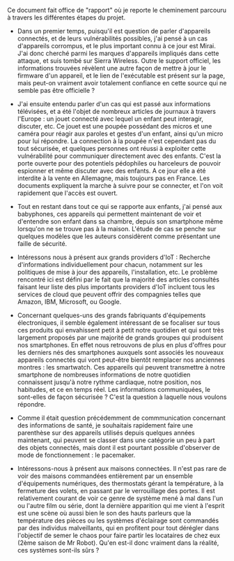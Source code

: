 Ce document fait office de "rapport" où je reporte le cheminement parcouru à travers les différentes étapes du projet.


- Dans un premier temps, puisqu'il est question de parler d'appareils connectés, et de leurs vulnérabilités possibles, j'ai pensé à un cas d'appareils corrompus, et le plus important connu à ce jour est Mirai.
J'ai donc cherché parmi les marques d'appareils impliqués dans cette attaque, et suis tombé sur Sierra Wireless.
Outre le support officiel, les informations trouvées révèlent une autre façon de mettre à jour le firmware d'un appareil, et le lien de l'exécutable est présent sur la page, mais peut-on vraiment avoir totalement confiance en cette source qui ne semble pas être officielle ?

- J'ai ensuite entendu parler d'un cas qui est passé aux informations télévisées, et a été l'objet de nombreux articles de journaux à travers l'Europe : un jouet connecté avec lequel un enfant peut interagir, discuter, etc.
Ce jouet est une poupée possédant des micros et une caméra pour réagir aux paroles et gestes d'un enfant, ainsi qu'un micro pour lui répondre. La connection à la poupée n'est cependant pas du tout sécurisée, et quelques personnes ont réussi à exploiter cette vulnérabilité pour communiquer directement avec des enfants. C'est la porte ouverte pour des potentiels pédophiles ou harceleurs de pouvoir espionner et même discuter avec des enfants.
A ce jour elle a été interdite à la vente en Allemagne, mais toujours pas en France.
Les documents expliquent la marche à suivre pour se connecter, et l'on voit rapidement que l'accès est ouvert.

- Tout en restant dans tout ce qui se rapporte aux enfants, j'ai pensé aux babyphones, ces appareils qui permettent maintenant de voir et d'entendre son enfant dans sa chambre, depuis son smartphone même lorsqu'on ne se trouve pas à la maison.
L'étude de cas se penche sur quelques modèles que les auteurs considèrent comme présentant une faille de sécurité.

- Intéressons nous à présent aux grands providers d'IoT :
Recherche d'informations individuellement pour chacun, notamment sur les politiques de mise à jour des appareils, l'installation, etc.
Le problème rencontré ici est défini par le fait que la majorité des articles consultés faisant leur liste des plus importants providers d'IoT incluent tous les services de cloud que peuvent offrir des compagnies telles que Amazon, IBM, Microsoft, ou Google.


- Concernant quelques-uns des grands fabriquants d'équipements électroniques, il semble également intéressant de se focaliser sur tous ces produits qui envahissent petit à petit notre quotidien et qui sont très largement proposés par une majorité de grands groupes qui produisent nos smartphones. En effet nous retrouvons de plus en plus d'offres pour les derniers nés des smartphones auxquels sont associés les nouveaux appareils connectés qui vont peut-être bientôt remplacer nos anciennes montres : les smartwatch.
Ces appareils qui peuvent transmettre à notre smartphone de nombreuses informations de notre quotidien connaissent jusqu'à notre rythme cardiaque, notre position, nos habitudes, et ce en temps réel. Les informations communiquées, le sont-elles de façon sécurisée ? C'est la question à laquelle nous voulons répondre.

- Comme il était question précédemment de commmunication concernant des informations de santé, je souhaitais rapidement faire une parenthèse sur des appareils utilisés depuis quelques années maintenant, qui peuvent se classer dans une catégorie un peu à part des objets connectés, mais dont il est pourtant possible d'observer de mode de fonctionnement : le pacemaker.

- Intéressons-nous à présent aux maisons connectées. Il n'est pas rare de voir des maisons commandées entièrement par un ensemble d'équipements numériques, des thermostats gérant la température, à la fermeture des volets, en passant par le verrouillage des portes. Il est relativement courant de voir ce genre de système mené à mal dans l'un ou l'autre film ou série, dont la dernière apparition qui me vient à l'esprit est une scène où aussi bien le son des hauts parleurs que la température des pièces ou les systèmes d'éclairage sont commandés par des individus malveillants, qui en profitent pour tout dérégler dans l'objectif de semer le chaos pour faire partir les locataires de chez eux (2ème saison de Mr Robot).
Qu'en est-il donc vraiment dans la réalité, ces systèmes sont-ils sûrs ?


